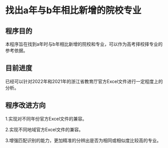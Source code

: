 # 找出a年与b年相比新增的院校专业
## 程序目的
本程序旨在找到a年时与b年相比新增的院校和专业，可以作为高考择校择专业的参考依据。

## 目前进度
已经可以针对2022年和2021年的浙江省教育厅官方Excel文件进行一定程度上的分析。

## 程序改进方向
   1.实现对不同年份官方Excel文件的兼容。
   
   2.实现不同地域官方Excel文件的兼容。
   
   3.增强匹配识别的能力，更加精准的分辨出是否为相同或相似度比较高的专业。
